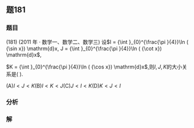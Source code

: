 ## 题181
### 题目
(181) (2011 年 · 数学一、数学二、数学三) 设$I = {\int }_{0}^{\frac{\pi }{4}}\ln ( {\sin x}) \mathrm{d}x, J = {\int }_{0}^{\frac{\pi }{4}}\ln ( {\cot x}) \mathrm{d}x$,

$K = {\int }_{0}^{\frac{\pi }{4}}\ln ( {\cos x}) \mathrm{d}x$,则$I, J, K$的大小关系是(   ).

(A)$I < J < K$(B)$I < K < J$(C)$J < I < K$(D)$K < J < I$
### 分析

### 解